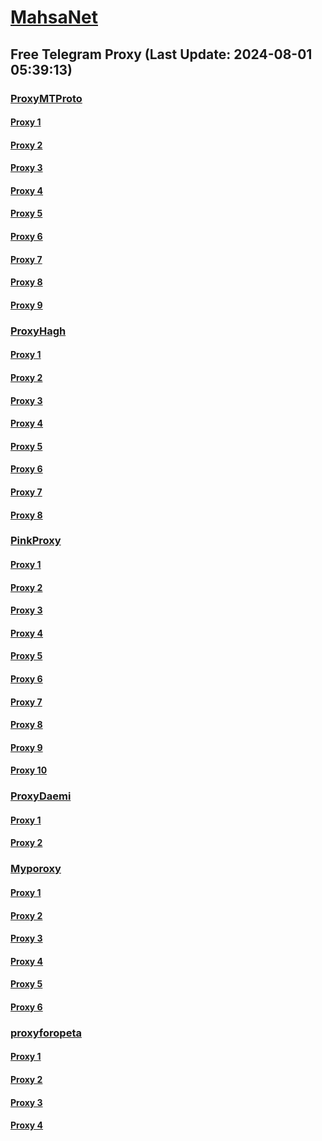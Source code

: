 
# [MahsaNet](https://t.me/mahsa_net)
## Free Telegram Proxy (Last Update: 2024-08-01 05:39:13)
### [ProxyMTProto](https://t.me/ProxyMTProto)
#### [Proxy 1](tg://proxy?server=custom-pardazeshgar.co.uk.limbo-out.co.uk.inside-number.co.uk.assistance-carolina.co.uk.gptplus-omni.co.uk.unlimited-internet.co.uk.maxiumum.usage.co.uk.online-store.co.uk.digicafe-ecommerce.co.uk.karsazbin.lat.&port=8085&secret=eeRighJJvXrFGRMCIMJdCQ)
#### [Proxy 2](tg://proxy?server=188.245.56.39&port=9090&secret=FgMBAgABAAH8AwOG4kw63QtY2RueWVrdGFuZXQuY29tZmFyYWthdi5jb212YW4ubmFqdmEuY29tAAAAAAAAAAAAAAAAAAAAAAAAAAAAAAAAAAA)
#### [Proxy 3](tg://proxy?server=188.245.85.125&port=9090&secret=FgMBAgABAAH8AwOG4kw63QtY2RueWVrdGFuZXQuY29tZmFyYWthdi5jb212YW4ubmFqdmEuY29tAAAAAAAAAAAAAAAAAAAAAAAAAAAAAAAAAAA)
#### [Proxy 4](tg://proxy?server=cloudflare.com.nokia.com.co.uk.do_yo.want_to.clash_with.this.www.microsoft.com.there_is_no.place_like.localhost.www.bing.com.count_with_me.cyou.net.digikala.com.www.enamad.ir.www.google.com.bmi.again_to_fight.everyone.i_am.the_internet.ackf9rd.lat.&port=2741&secret=eeRigzNJvXrFGRMCIMJdEAPQ)
#### [Proxy 5](tg://proxy?server=cloudflare.com.nokia.com.co.uk.do_yo.want_to.clash_with.this.www.microsoft.com.there_is_no.place_like.localhost.www.bing.com.count_with_me.cyou.net.digikala.com.www.enamad.ir.www.google.com.bmi.again_to_fight.everyone.disable.yopeteson-clear.rest.&port=1815&secret=ee66607b90889cc60719d2170cb285196274726164696e67766965772e636f6df)
#### [Proxy 6](tg://proxy?server=heroaluminium.ir.digipeti.com.dorinseir24.com.yekbarmasraf.shop.parsmachin.ir.seenak.com.asanbarkala.ir.pric-enews.ir.lot-us-de.ir.antiab.ir.footof-an0.ir.tosegostar.com.deltawp.ir.tls--co.n-et.aitins-anat.com.anti-malware.ir.sendmsg.ir.bandarabbas.shop&port=443&secret=3dpBFlW2hP6Hq_WOwiNeKBY%3D)
#### [Proxy 7](tg://proxy?server=luxgene.ir.vandalive.ir.baallyhoo.com.bsta.ir.apipaweb.ir.iranbagua.ir.ici-ir.com.khartoos.ir.frotel.in.sabaflower.ir.dcadmin.ir.ryanvalve.org.zarinseo.ir.kiankala.net.drvahabaghai.com.cmmt.ir.98zaloo.ir.beryangoosht.com.hamyardiesel.ir.bandarabbas.shop&port=443&secret=eeda411655b684fe87abf58ec2235e28167765622e62616c652e6972)
#### [Proxy 8](tg://proxy?server=khouzestanpipe.com.elementeno.com.titangym1.com.itilconsulting.ir.nd-med.de.cafeiran.com.ntz.ir.bsj-logist-ics.com.mashhadjob.ir.ibhcourses.com.parda-zeshweb.com.netiran.ir.kaghazsilicone.com.marhamyab.com.afrandco.ir.mehraria-metal.com.bandarabbas.shop&port=443&secret=3dpBFlW2hP6Hq_WOwiNeKBY%3D)
#### [Proxy 9](tg://proxy?server=smbt.ir.tika-eng.ir.kamvaipek.com.4uvst.com.minudashtu.ir.betisco.com.omidmountain.ir.edarantajhiz.ir.mahdikheiri.ir.rasisafzar.com.clinickashtemoo.com.kifmif.ir.meiranian.ir.pazhuhesh.org.mbarani.ir.dapsh.ir.camadesignshop.ir.thtc.ir.lamerdkaladar.shop&port=443&secret=3dpBFlW2hP6Hq_WOwiNeKBY%3D)
### [ProxyHagh](https://t.me/ProxyHagh)
#### [Proxy 1](tg://proxy?server=irancell.org.irancell.irancell_yo.want_to.clash_with.this.microsoft.com.there_is_no.place_nano.localhost.bing.com.count_with_me.cyou.com.now_sudo.rm_rf.ddns.net.we_are_here.again_to_fight.with_everyone.i_am.the_internet.spirancellirancell.dns-mciaa.info.&port=443&secret=ee1603010200010001fc030386e24c3add726161682e6972)
#### [Proxy 2](tg://proxy?server=irancell.org.irancell.irancell_yo.want_to.clash_with.this.microsoft.com.there_is_no.place_nano.localhost.bing.com.count_with_me.cyou.com.now_sudo.rm_rf.ddns.net.we_are_here.again_to_fight.with_everyone.i_am.the_internet.spirancellirancell.dns-mciaa.info.&port=443&secret=ee1603010200010001fc030386e24c3add726161682e6972)
#### [Proxy 3](tg://proxy?server=irancell.org.irancell.irancell_yo.want_to.clash_with.this.microsoft.com.there_is_no.place_nano.localhost.bing.com.count_with_me.cyou.com.now_sudo.rm_rf.ddns.net.we_are_here.again_to_fight.with_everyone.i_am.the_internet.spirancellirancell.dns-mciaa.info.&port=443&secret=ee1603010200010001fc030386e24c3add726161682e6972)
#### [Proxy 4](tg://proxy?server=irancell.org.irancell.irancell_yo.want_to.clash_with.this.microsoft.com.there_is_no.place_nano.localhost.bing.com.count_with_me.cyou.com.now_sudo.rm_rf.ddns.net.we_are_here.again_to_fight.with_everyone.i_am.the_internet.spirancellirancell.dns-mciaa.info.&port=443&secret=ee1603010200010001fc030386e24c3add726161682e6972)
#### [Proxy 5](tg://proxy?server=irancell.org.irancell.irancell_yo.want_to.clash_with.this.microsoft.com.there_is_no.place_nano.localhost.bing.com.count_with_me.cyou.com.now_sudo.rm_rf.ddns.net.we_are_here.again_to_fight.with_everyone.i_am.the_internet.spirancellirancell.dns-mciaa.info.&port=443&secret=ee1603010200010001fc030386e24c3add726161682e6972)
#### [Proxy 6](tg://proxy?server=irancell.org.irancell.irancell_yo.want_to.clash_with.this.microsoft.com.there_is_no.place_nano.localhost.bing.com.count_with_me.cyou.com.now_sudo.rm_rf.ddns.net.we_are_here.again_to_fight.with_everyone.i_am.the_internet.spirancellirancell.dns-mciaa.info.&port=443&secret=ee1603010200010001fc030386e24c3add726161682e6972)
#### [Proxy 7](tg://proxy?server=irancell.org.irancell.irancell_yo.want_to.clash_with.this.microsoft.com.there_is_no.place_nano.localhost.bing.com.count_with_me.cyou.com.now_sudo.rm_rf.ddns.net.we_are_here.again_to_fight.with_everyone.i_am.the_internet.spirancellirancell.dns-mciaa.info.&port=443&secret=ee1603010200010001fc030386e24c3add726161682e6972)
#### [Proxy 8](tg://proxy?server=irancell.org.irancell.irancell_yo.want_to.clash_with.this.microsoft.com.there_is_no.place_nano.localhost.bing.com.count_with_me.cyou.com.now_sudo.rm_rf.ddns.net.we_are_here.again_to_fight.with_everyone.i_am.the_internet.spirancellirancell.dns-mciaa.info.&port=443&secret=ee1603010200010001fc030386e24c3add726161682e6972)
### [PinkProxy](https://t.me/PinkProxy)
#### [Proxy 1](tg://proxy?server=82.153.35.50&port=2&secret=eeRighJJvXrFGRMCIMJdCQ)
#### [Proxy 2](tg://proxy?server=103.161.35.96&port=23&secret=eeRighJJvXrFGRMCIMJdCQ)
#### [Proxy 3](tg://proxy?server=103.161.35.96&port=12&secret=7lLIZ9x1mD-vS7N_kdUWTwkt)
#### [Proxy 4](tg://proxy?server=82.153.35.54&port=3443&secret=7lLIZ9x1mD-vS7N_kdUWTwkt)
#### [Proxy 5](tg://proxy?server=103.161.35.96&port=12&secret=7lLIZ9x1mD-vS7N_kdUWTwkt)
#### [Proxy 6](tg://proxy?server=103.161.35.96&port=12&secret=7lLIZ9x1mD-vS7N_kdUWTwkt)
#### [Proxy 7](tg://proxy?server=95.169.173.135&port=85&secret=7lLIZ9x1mD-vS7N_kdUWTwkt)
#### [Proxy 8](tg://proxy?server=95.169.173.199&port=85&secret=7lLIZ9x1mD-vS7N_kdUWTwkt)
#### [Proxy 9](tg://proxy?server=103.161.34.89&port=3443&secret=7lLIZ9x1mD-vS7N_kdUWTwkt)
#### [Proxy 10](tg://proxy?server=103.161.35.56&port=3443&secret=7lLIZ9x1mD-vS7N_kdUWTwkt)
### [ProxyDaemi](https://t.me/ProxyDaemi)
#### [Proxy 1](tg://proxy?server=94.228.168.182&port=7443&secret=7gMA4GSOdNRRm3bn5QoMg7N3d3cuY2xvdWRmbGFyZS5jb20=)
#### [Proxy 2](tg://proxy?server=82.153.35.57&port=3443&secret=7lLIZ9x1mD-vS7N_kdUWTwkt)
### [Myporoxy](https://t.me/Myporoxy)
#### [Proxy 1](tg://proxy?server=cloudflare.com.nokia.com.co.uk.do_yo.want_to.clash_with.this.www.microsoft.com.there_is_no.place_like.localhost.www.bing.com.count_with_me.cyou.net.digikala.com.www.enamad.ir.www.google.com.bmi.again_to_fight.everyone.i_am.the_internet.fordmostango.bar.&port=6550&secret=eeRigzNJvXrFGRMCIMJdEA)
#### [Proxy 2](tg://proxy?server=cloudflare.com.nokia.com.co.uk.do_yo.want_to.clash_with.this.www.microsoft.com.there_is_no.place_like.localhost.www.bing.com.count_with_me.cyou.net.digikala.com.www.enamad.ir.www.google.com.bmi.again_to_fight.everyone.i_am.the_internet.fordmostango.bar.&port=6550&secret=eeRigzNJvXrFGRMCIMJdEA)
#### [Proxy 3](tg://proxy?server=cloudflare.com.nokia.com.co.uk.do_yo.want_to.clash_with.this.www.microsoft.com.there_is_no.place_like.localhost.www.bing.com.count_with_me.cyou.net.digikala.com.www.enamad.ir.www.google.com.again_to_fight.everyone.i_am.the_internet.porublack-88.forum.&port=5777&secret=eeRigzNJvXrFGRMCIMJdEAtY2RueWVrdGFuZXQuY29tZmFyYWthdi5jb212YW4ubmFqdmEuY29tAAAAAAAAAAAAAAAAAAAAAAAAAAAAAAAA)
#### [Proxy 4](tg://proxy?server=cloudflare.com.nokia.com.co.uk.do_yo.want_to.clash_with.this.www.microsoft.com.there_is_no.place_like.localhost.www.bing.com.count_with_me.cyou.net.digikala.com.www.enamad.ir.www.google.com.again_to_fight.everyone.i_am.the_internet.wactormotor.bar.&port=6080&secret=7lLIZ9x1mD-vS7N_kdUWTwkt)
#### [Proxy 5](tg://proxy?server=cloudflare.com.nokia.com.co.uk.do_yo.want_to.clash_with.this.www.microsoft.com.there_is_no.place_like.localhost.www.bing.com.count_with_me.cyou.net.digikala.com.www.enamad.ir.www.google.com.bmi.again_to_fight.everyone.i_am.the_internet.fordmostango.bar.&port=6550&secret=eeRigzNJvXrFGRMCIMJdEA)
#### [Proxy 6](tg://proxy?server=cloudflare.com.nokia.com.co.uk.do_yo.want_to.clash_with.this.www.microsoft.com.there_is_no.place_like.localhost.www.bing.com.count_with_me.cyou.net.digikala.com.www.enamad.ir.www.google.com.again_to_fight.everyone.i_am.the_internet.wactormotor.bar.&port=6080&secret=7lLIZ9x1mD-vS7N_kdUWTwkt)
### [proxyforopeta](https://t.me/proxyforopeta)
#### [Proxy 1](tg://proxy?server=77.232.39.50&port=443&secret=7HQighJPBNMYVRNB6tdkVw)
#### [Proxy 2](tg://proxy?server=94.228.168.182&port=7443&secret=7gMA4GSOdNRRm3bn5QoMg7N3d3cuY2xvdWRmbGFyZS5jb20=)
#### [Proxy 3](tg://proxy?server=103.161.34.89&port=3443&secret=7lLIZ9x1mD-vS7N_kdUWTwkt)
#### [Proxy 4](tg://proxy?server=103.161.35.56&port=3443&secret=7lLIZ9x1mD-vS7N_kdUWTwkt)

    